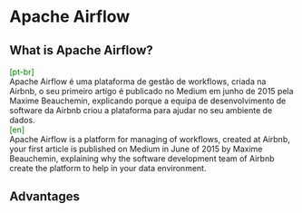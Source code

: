 # Apache Airflow

## What is Apache Airflow?

<div style='color:green'>[pt-br]</div>
Apache Airflow é uma plataforma de gestão de workflows, criada na Airbnb, o seu primeiro artigo é publicado no Medium em junho de 2015 pela Maxime Beauchemin, explicando porque a equipa de desenvolvimento de software da Airbnb criou a plataforma para ajudar no seu ambiente de dados.

<div style='color:green'>[en]</div>
Apache Airflow is a platform for managing of workflows, created at Airbnb, your first article is published on Medium in June of 2015 by Maxime Beauchemin, explaining why the software development team of Airbnb create the platform to help in your data environment.

## Advantages

